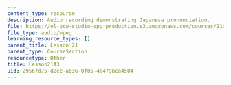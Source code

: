 ```yaml
---
content_type: resource
description: Audio recording demonstrating Japanese pronunciation.
file: https://ol-ocw-studio-app-production.s3.amazonaws.com/courses/21g-504-japanese-iv-spring-2009/2956fd75d2cca6360f854e479bca4504_Lesson21A3.mp3
file_type: audio/mpeg
learning_resource_types: []
parent_title: Lesson 21
parent_type: CourseSection
resourcetype: Other
title: Lesson21A3
uid: 2956fd75-d2cc-a636-0f85-4e479bca4504
---
```


